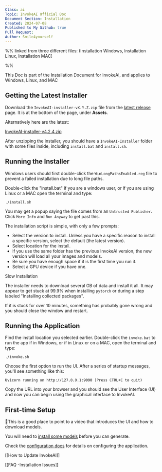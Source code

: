 ```yaml
---
Class: ai
Topic: InvokeAI Official Doc
Document Section: Installation
Created: 2024-07-08
Published to My Github: true
Pull Request: 
Author: Smile4yourself
---
```

%%
linked from three different files: (Installation Windows, Installation Linux, Installation MAC)

%%

This Doc is part of the Installation Document for InvokeAI, and applies to Windows, Linux, and MAC

## Getting the Latest Installer

Download the `InvokeAI-installer-vX.Y.Z.zip` file from the [latest release](https://github.com/invoke-ai/InvokeAI/releases/latest) page. It is at the bottom of the page, under **Assets**.

Alternatively here are the latest:

[InvokeAI-installer-v4.2.4.zip](https://github.com/invoke-ai/InvokeAI/releases/download/v4.2.4/InvokeAI-installer-v4.2.4.zip)

After unzipping the installer, you should have a `InvokeAI-Installer` folder with some files inside, including `install.bat` and `install.sh`.

## Running the Installer


Windows users should first double-click the `WinLongPathsEnabled.reg` file to prevent a failed installation due to long file paths.

Double-click the "install.bat" if you are a windows user, or if you are using Linux or a MAC open the terminal and type:

```
./install.sh

```

You may get a popup saying the file comes from an `Untrusted Publisher`. Click `More Info` and `Run Anyway` to get past this.

The installation script is simple, with only a few prompts:

-   Select the version to install. Unless you have a specific reason to install a specific version, select the default (the latest version).
-   Select location for the install. 
-  If you use the same folder has the previous InvokeAI version, the new version will load all your images and models.
-  Be sure you have enough space if it is the first time you run it. 
-  Select a GPU device if you have one.

Slow Installation

The installer needs to download several GB of data and install it all. It may appear to get stuck at 99.9% when installing `pytorch` or during a step labeled "Installing collected packages".

If it is stuck for over 10 minutes, something has probably gone wrong and you should close the window and restart.

## Running the Application

Find the install location you selected earlier. Double-click the `invoke.bat` to run the app if in Windows, or if in Linux or on a MAC, open the terminal and type:

```
./invoke.sh

```

Choose the first option to run the UI. After a series of startup messages, you'll see something like this:

```
Uvicorn running on http://127.0.0.1:9090 (Press CTRL+C to quit)
```

Copy the URL into your browser and you should see the User Interface (UI) and now you can begin using the graphical interface to InvokeAI.


## First-time Setup

🙏This is a good place to point to a video that introduces the UI and how to download models.

You will need to [install some models](https://invoke-ai.github.io/InvokeAI/installation/050_INSTALLING_MODELS/) before you can generate. 

Check the [configuration docs](https://invoke-ai.github.io/InvokeAI/features/CONFIGURATION/) for details on configuring the application.


[[How to Update InvokeAI]]

[[FAQ -Installation Issues]]




